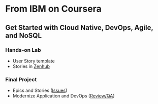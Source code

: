 # From IBM on Coursera

## Get Started with Cloud Native, DevOps, Agile, and NoSQL

### Hands-on Lab
- User Story template
- Stories in [Zenhub](https://www.zenhub.com "Zenhub")

### Final Project
- Epics and Stories ([Issues](https://github.com/j5py/lab-agile-planning/issues "Issues"))
- Modernize Application and DevOps ([Review/QA](https://github.com/j5py/lab-agile-planning/tree/main/screenshots "Review/QA"))
